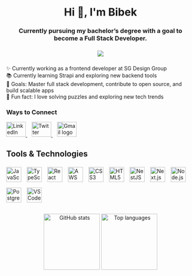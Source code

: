 <h1 align="center">Hi 👋, I'm Bibek</h1>

###

<h3 align="center">
  Currently pursuing my bachelor’s degree with a goal to become a Full Stack Developer.
</h3>

###

<div align="center">
  <img src="https://media4.giphy.com/media/v1.Y2lkPTc5MGI3NjExdW41YWhxNWNlZWt1OGt4a3B3a25qeWdrc3B1bW40NTNwYzV4eGVxaCZlcD12MV9pbnRlcm5hbF9naWZfYnlfaWQmY3Q9Zw/cuPm4p4pClZVC/giphy.gif"/>
</div>

###

<p align="left">
  ✨ Currently working as a frontend developer at SG Design Group <br>
  📚 Currently learning Strapi and exploring new backend tools <br>
  🎯 Goals: Master full stack development, contribute to open source, and build scalable apps <br>
  🎲 Fun fact: I love solving puzzles and exploring new tech trends
</p>

###

<h3 align="left">Ways to Connect</h3>

<div align="left" style="margin-top: 10px; margin-bottom: 20px;">
  <a href="https://linkedin.com/in/bibek-tamang-890721269/" target="_blank" rel="noopener noreferrer" style="margin-right: 12px;">
    <img src="https://raw.githubusercontent.com/maurodesouza/profile-readme-generator/master/src/assets/icons/social/linkedin/default.svg" width="52" height="40" alt="LinkedIn logo" />
  </a>
  <a href="https://twitter.com/bibek68088" target="_blank" rel="noopener noreferrer" style="margin-right: 12px;">
    <img src="https://raw.githubusercontent.com/maurodesouza/profile-readme-generator/master/src/assets/icons/social/twitter/default.svg" width="52" height="40" alt="Twitter logo" />
  </a>
  <a href="mailto:bibeks337@gmail.com" target="_blank" rel="noopener noreferrer">
    <img src="https://raw.githubusercontent.com/maurodesouza/profile-readme-generator/master/src/assets/icons/social/gmail/default.svg" width="52" height="40" alt="Gmail logo" />
  </a>
</div>

<h2 align="left" style="margin-bottom: 10px;">Tools & Technologies</h2>

###

<div align="left" style="display: flex; flex-wrap: wrap; gap: 15px;">
  <img src="https://cdn.jsdelivr.net/gh/devicons/devicon/icons/javascript/javascript-original.svg" height="40" alt="JavaScript logo" />
  <img src="https://cdn.jsdelivr.net/gh/devicons/devicon/icons/typescript/typescript-original.svg" height="40" alt="TypeScript logo" />
  <img src="https://cdn.jsdelivr.net/gh/devicons/devicon/icons/react/react-original.svg" height="40" alt="React logo" />
  <img src="https://cdn.jsdelivr.net/gh/devicons/devicon/icons/amazonwebservices/amazonwebservices-line-wordmark.svg" height="40" alt="AWS logo" />
  <img src="https://cdn.jsdelivr.net/gh/devicons/devicon/icons/css3/css3-original.svg" height="40" alt="CSS3 logo" />
  <img src="https://cdn.jsdelivr.net/gh/devicons/devicon/icons/html5/html5-original.svg" height="40" alt="HTML5 logo" />
  <img src="https://cdn.jsdelivr.net/gh/devicons/devicon/icons/nestjs/nestjs-original.svg" height="40" alt="NestJS logo" />
  <img src="https://cdn.jsdelivr.net/gh/devicons/devicon/icons/nextjs/nextjs-original.svg" height="40" alt="Next.js logo" />
  <img src="https://cdn.jsdelivr.net/gh/devicons/devicon/icons/nodejs/nodejs-original.svg" height="40" alt="Node.js logo" />
  <img src="https://cdn.jsdelivr.net/gh/devicons/devicon/icons/postgresql/postgresql-original.svg" height="40" alt="PostgreSQL logo" />
  <img src="https://cdn.jsdelivr.net/gh/devicons/devicon/icons/vscode/vscode-original.svg" height="40" alt="VSCode logo" />
</div>

###

<div align="center" style="margin-top: 30px;">
  <img src="https://github-readme-stats.vercel.app/api?username=bibek68088&hide_title=false&hide_rank=false&show_icons=true&include_all_commits=true&count_private=true&disable_animations=false&theme=dracula&locale=en&hide_border=false&order=1" height="150" alt="GitHub stats" />
  <img src="https://github-readme-stats.vercel.app/api/top-langs?username=bibek68088&locale=en&hide_title=false&layout=compact&card_width=320&langs_count=5&theme=dracula&hide_border=false&order=2" height="150" alt="Top languages" />
</div>
